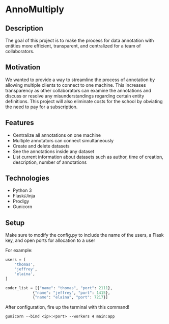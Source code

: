 # AnnoMultiply

## Description 
The goal of this project is to make the process for data annotation with entities more efficient, transparent, and centralized for a team of collaborators.  

## Motivation
We wanted to provide a way to streamline the process of annotation by allowing multiple clients to connect to one machine. This increases transparency as other collaborators can examine the annotations and discuss or resolve any misunderstandings regarding certain entity definitions. This project will also eliminate costs for the school by obviating the need to pay for a subscription. 


## Features
* Centralize all annotations on one machine
* Multiple annotators can connect simultaneously 
* Create and delete datasets
* See the annotations inside any dataset
* List current information about datasets such as author, time of creation, description, number of annotations


## Technologies
* Python 3
* Flask/Jinja
* Prodigy
* Gunicorn

## Setup
Make sure to modify the config.py to include the name of the users, a Flask key, and open ports for allocation to a user

For example: 
```python
users = [
    'thomas',
    'jeffrey',
    'elaina',
]

coder_list = [{"name": "thomas", "port": 2111},
            {"name": "jeffrey", "port": 1415},
            {"name": "elaina", "port": 7217}]
```

After configuration, fire up the terminal with this command!
```
gunicorn --bind <ip>:<port> --workers 4 main:app
```
